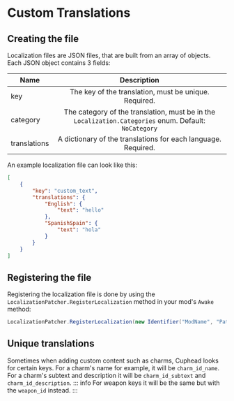 # Custom Translations

## Creating the file
Localization files are JSON files, that are built from an array of objects.<br>
Each JSON object contains 3 fields:<br>

| Name          |  Description  |
| ------------- | :-----------: |
| key           | The key of the translation, must be unique. Required. |
| category      |   The category of the translation, must be in the `Localization.Categories` enum. Default: `NoCategory`     |
| translations  |   A dictionary of the translations for each language. Required.    |

An example localization file can look like this:
```json
[
    {
        "key": "custom_text",
        "translations": {
            "English": {
                "text": "hello"
            },
            "SpanishSpain": {
                "text": "hola"
            }
        }
    }
]
```

## Registering the file
Registering the localization file is done by using the `LocalizationPatcher.RegisterLocalization` method in your mod's `Awake` method:
```cs
LocalizationPatcher.RegisterLocalization(new Identifier("ModName", "Path\\To\\File.json"));
```

## Unique translations
Sometimes when adding custom content such as charms, Cuphead looks for certain keys.
For a charm's name for example, it will be `charm_id_name`.<br>
For a charm's subtext and description it will be `charm_id_subtext` and `charm_id_description`.
::: info
For weapon keys it will be the same but with the `weapon_id` instead.
:::